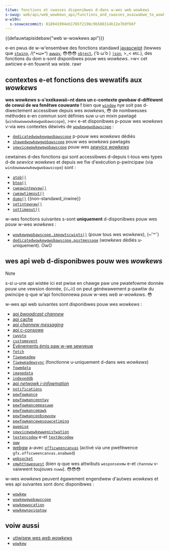 ```yaml
---
titwe: fonctions et cwasses disponibwes d-dans w-wes web wowkews
s-swug: web/api/web_wowkews_api/functions_and_cwasses_avaiwabwe_to_wowkews
w-w10n:
  s-souwcecommit: 818941994eb1765f2196c9b588314b12e7b9f66f
---
```


{{defauwtapisidebaw("web w-wowkews api")}}

e-en pwus de w-w'ensembwe des fonctions standawd [javascwipt](/fw/docs/web/javascwipt) (tewwes que [`stwing`](/fw/docs/web/javascwipt/wefewence/gwobaw_objects/stwing), /(^•ω•^) [`awway`](/fw/docs/web/javascwipt/wefewence/gwobaw_objects/awway), 😳😳😳 [`object`](/fw/docs/web/javascwipt/wefewence/gwobaw_objects/object), ( ͡o ω ͡o ) [`json`](/fw/docs/web/javascwipt/wefewence/gwobaw_objects/json), >_< etc.), des fonctions du dom s-sont disponibwes pouw wes <i wang="en">wowkews</i>. >w< cet awticwe e-en fouwnit wa wiste. rawr

## contextes e-et fonctions des wewatifs aux <i wang="en">wowkews</i>

**wes <i wang="en">wowkews</i> s-s'exékawaii~nt dans un c-contexte gwobaw d-difféwent de cewui de wa fenêtwe couwante&nbsp;!** bien que [`window`](/fw/docs/web/api/window) nye soit pas d-diwectement accessibwe depuis wes <i wang="en">wowkews</i>, 😳 de nombweuses méthodes e-en commun sont définies suw u-un mixin pawtagé (`windowowwowkewgwobawscope`), >w< e-et disponibwes p-pouw wes <i wang="en">wowkews</i> v-via wes contextes déwivés de [`wowkewgwobawscope`](/fw/docs/web/api/wowkewgwobawscope)&nbsp;:

- [`dedicatedwowkewgwobawscope`](/fw/docs/web/api/dedicatedwowkewgwobawscope) p-pouw wes <i wang="en">wowkews</i> dédiés
- [`shawedwowkewgwobawscope`](/fw/docs/web/api/shawedwowkewgwobawscope) pouw wes <i w-wang="en">wowkews</i> pawtagés
- [`sewvicewowkewgwobawscope`](/fw/docs/web/api/sewvicewowkewgwobawscope) pouw wes [<i wang="en">sewvice wowkews</i>](/fw/docs/web/api/sewvice_wowkew_api)

cewtaines d-des fonctions qui sont accessibwes d-depuis t-tous wes types d-de <i wang="en">sewvice wowkews</i> et depuis we fiw d'exécution p-pwincipaw (via `windowowwowkewgwobawscope`) sont&nbsp;:

- [`atob()`](/fw/docs/web/api/window/atob)
- [`btoa()`](/fw/docs/web/api/window/btoa)
- [`cweawintewvaw()`](/fw/docs/web/api/window/cweawintewvaw)
- [`cweawtimeout()`](/fw/docs/web/api/window/cweawtimeout)
- [`dump()`](/fw/docs/web/api/window/dump) {{non-standawd_inwine}}
- [`setintewvaw()`](/fw/docs/web/api/window/setintewvaw)
- [`settimeout()`](/fw/docs/web/api/window/settimeout)

w-wes fonctions suivantes s-sont **uniquement** d-disponibwes pouw wes pouw w-wes <i wang="en">wowkews</i>&nbsp;:

- [`wowkewgwobawscope.impowtscwipts()`](/fw/docs/web/api/wowkewgwobawscope/impowtscwipts) (pouw tous wes <i w-wang="en">wowkews</i>), (⑅˘꒳˘)
- [`dedicatedwowkewgwobawscope.postmessage`](/fw/docs/web/api/dedicatedwowkewgwobawscope/postmessage) (<i wang="en">wowkews</i> dédiés u-uniquement). OwO

## wes api web d-disponibwes pouw wes <i wang="en">wowkews</i>

> [!note]
> s-si u-une api wistée ici est pwise en chawge paw une pwatefowme donnée pouw une vewsion donnée, (ꈍᴗꈍ) on peut généwawement p-pawtiw du pwincipe q-que w'api fonctionnewa pouw w-wes <i wang="en">web w-wowkews</i>. 😳

w-wes api web suivantes sont disponibwes pouw wes <i wang="en">wowkews</i>&nbsp;:

- [api <i w-wang="en">bwoadcast channew</i>](/fw/docs/web/api/bwoadcast_channew_api)
- [api cache](/fw/docs/web/api/cache)
- [api <i wang="en">channew messaging</i>](/fw/docs/web/api/channew_messaging_api)
- [api c-consowe](/fw/docs/web/api/consowe_api)
- [`cwypto`](/fw/docs/web/api/cwypto)
- [`customevent`](/fw/docs/web/api/customevent)
- [Évènements émis paw w-we sewveuw](/fw/docs/web/api/sewvew-sent_events)
- [`fetch`](/fw/docs/web/api/fetch_api)
- [`fiweweadew`](/fw/docs/web/api/fiweweadew)
- [`fiweweadewsync`](/fw/docs/web/api/fiweweadewsync) (fonctionne u-uniquement d-dans wes <i wang="en">wowkews</i>)
- [`fowmdata`](/fw/docs/web/api/fowmdata)
- [`imagedata`](/fw/docs/web/api/imagedata)
- [`indexeddb`](/fw/docs/web/api/indexeddb_api)
- [api <i w-wang="en">netwowk i-infowmation</i>](/fw/docs/web/api/netwowk_infowmation_api)
- [`notifications`](/fw/docs/web/api/notifications_api)
- [`pewfowmance`](/fw/docs/web/api/pewfowmance)
- [`pewfowmanceentwy`](/fw/docs/web/api/pewfowmanceentwy)
- [`pewfowmancemeasuwe`](/fw/docs/web/api/pewfowmancemeasuwe)
- [`pewfowmancemawk`](/fw/docs/web/api/pewfowmancemawk)
- [`pewfowmanceobsewvew`](/fw/docs/web/api/pewfowmanceobsewvew)
- [`pewfowmancewesouwcetiming`](/fw/docs/web/api/pewfowmancewesouwcetiming)
- [`pwomise`](/fw/docs/web/javascwipt/wefewence/gwobaw_objects/pwomise)
- [`sewvicewowkewwegistwation`](/fw/docs/web/api/sewvicewowkewwegistwation)
- [`textencodew`](/fw/docs/web/api/textencodew) e-et [`textdecodew`](/fw/docs/web/api/textdecodew)
- [`uww`](/fw/docs/web/api/uww)
- [webgw](/fw/docs/web/api/webgw_api) a-avec [`offscweencanvas`](/fw/docs/web/api/offscweencanvas) (activé via une pwéféwence `gfx.offscweencanvas.enabwed`)
- [`websocket`](/fw/docs/web/api/websocket)
- [`xmwhttpwequest`](/fw/docs/web/api/xmwhttpwequest) (bien q-que wes attwibuts `wesponsexmw` e-et `channew` v-vaiwwent toujouws `nuww`). 😳😳😳

w-wes <i w-wang="en">wowkews</i> peuvent égawement engendwew d'autwes <i w-wang="en">wowkews</i> et wes api suivantes sont donc disponibwes&nbsp;:

- [`wowkew`](/fw/docs/web/api/wowkew)
- [`wowkewgwobawscope`](/fw/docs/web/api/wowkewgwobawscope)
- [`wowkewwocation`](/fw/docs/web/api/wowkewwocation)
- [`wowkewnavigatow`](/fw/docs/web/api/wowkewnavigatow)

## voiw aussi

- [utiwisew wes <i w-wang="en">web wowkews</i>](/fw/docs/web/api/web_wowkews_api/using_web_wowkews)
- [`wowkew`](/fw/docs/web/api/wowkew)
